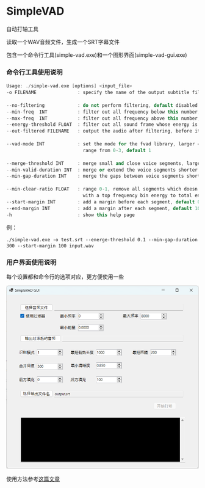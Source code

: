 # SimpleVAD

自动打轴工具

读取一个WAV音频文件，生成一个SRT字幕文件

包含一个命令行工具(simple-vad.exe)和一个图形界面(simple-vad-gui.exe)

### 命令行工具使用说明

```c++
Usage: ./simple-vad.exe [options] <input_file>
-o FILENAME               : specify the name of the output subtitle file, default output.srt

--no-filtering            : do not perform filtering, default disabled
--min-freq  INT           : filter out all frequency below this number, default 0
--max-freq  INT           : filter out all frequency above this number, default 8000
--energy-threshold FLOAT  : filter out all sound frame whose energy is below this number, default 0.001
--out-filtered FILENAME   : output the audio after filtering, before it is passed to vad, no output by default

--vad-mode INT            : set the mode for the fvad library, larger => less chance to be classified as voice,
                            range from 0-3, default 1

--merge-threshold INT     : merge small and close voice segments, larger => merge more, default 500
--min-valid-duration INT  : merge or extend the voice segments shorter than this number, default 1000(ms)
--min-gap-duration INT    : merge the gaps between voice segments shorter than this number, default 200(ms)

--min-clear-ratio FLOAT   : range 0-1, remove all segments which doesn't have enough portion of frames
                            with a top frequency bin energy to total energy above this number, default 0.85
--start-margin INT        : add a margin before each segment, default 0(ms)
--end-margin INT          : add a margin after each segment, default 100(ms)
-h                        : show this help page

```

例：

```
./simple-vad.exe -o test.srt --energe-threshold 0.1 --min-gap-duration 300 --start-margin 100 input.wav
```

### 用户界面使用说明
每个设置都和命令行的选项对应，更方便使用一些

![img1](https://github.com/jsc723/simple-vad/blob/master/img/1.png?raw=true)

使用方法参考[这篇文章](https://www.bilibili.com/read/cv27799878/)

